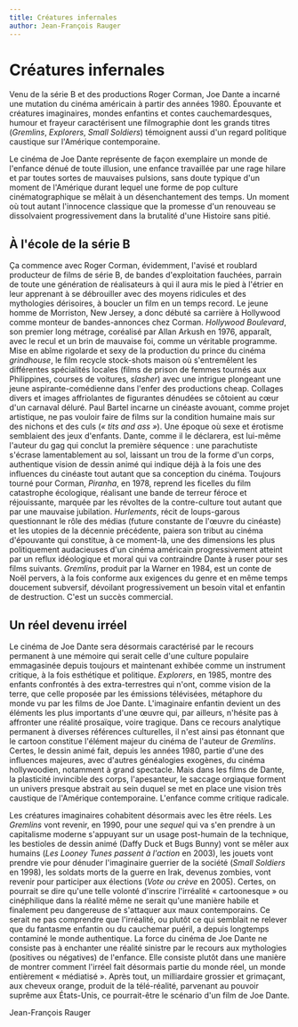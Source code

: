```yaml
---
title: Créatures infernales
author: Jean-François Rauger
---
```


# Créatures infernales

Venu de la série B et des productions Roger Corman, Joe Dante a incarné une mutation du cinéma américain à partir des années 1980. Épouvante et créatures imaginaires, mondes enfantins et contes cauchemardesques, humour et frayeur caractérisent une filmographie dont les grands titres (*Gremlins*, *Explorers*, *Small Soldiers*) témoignent aussi d'un regard politique caustique sur l'Amérique contemporaine.

Le cinéma de Joe Dante représente de façon exemplaire un monde de l'enfance dénué de toute illusion, une enfance travaillée par une rage hilare et par toutes sortes de mauvaises pulsions, sans doute typique d'un moment de l'Amérique durant lequel une forme de pop culture cinématographique se mêlait à un désenchantement des temps. Un moment où tout autant l'innocence classique que la promesse d'un renouveau se dissolvaient progressivement dans la brutalité d'une Histoire sans pitié.

## À l'école de la série B

Ça commence avec Roger Corman, évidemment, l'avisé et roublard producteur de films de série B, de bandes d'exploitation fauchées, parrain de toute une génération de réalisateurs à qui il aura mis le pied à l'étrier en leur apprenant à se débrouiller avec des moyens ridicules et des mythologies dérisoires, à boucler un film en un temps record. Le jeune homme de Morriston, New Jersey, a donc débuté sa carrière à Hollywood comme monteur de bandes-annonces chez Corman. *Hollywood Boulevard*, son premier long métrage, coréalisé par Allan Arkush en 1976, apparaît, avec le recul et un brin de mauvaise foi, comme un véritable programme. Mise en abîme rigolarde et sexy de la production du prince du cinéma *grindhouse*, le film recycle stock-shots maison où s'entremêlent les différentes spécialités locales (films de prison de femmes tournés aux Philippines, courses de voitures, *slasher*) avec une intrigue plongeant une jeune aspirante-comédienne dans l'enfer des productions cheap. Collages divers et images affriolantes de figurantes dénudées se côtoient au cœur d'un carnaval déluré. Paul Bartel incarne un cinéaste avouant, comme projet artistique, ne pas vouloir faire de films sur la condition humaine mais sur des nichons et des culs (*«&nbsp;tits and ass&nbsp;»*). Une époque où sexe et érotisme semblaient des jeux d'enfants. Dante, comme il le déclarera, est lui-même l'auteur du gag qui conclut la première séquence&nbsp;: une parachutiste s'écrase lamentablement au sol, laissant un trou de la forme d'un corps, authentique vision de dessin animé qui indique déjà à la fois une des influences du cinéaste tout autant que sa conception du cinéma. Toujours tourné pour Corman, *Piranha*, en 1978, reprend les ficelles du film catastrophe écologique, réalisant une bande de terreur féroce et réjouissante, marquée par les révoltes de la contre-culture tout autant que par une mauvaise jubilation. *Hurlements*, récit de loups-garous questionnant le rôle des médias (future constante de l'œuvre du cinéaste) et les utopies de la décennie précédente, paiera son tribut au cinéma d'épouvante qui constitue, à ce moment-là, une des dimensions les plus politiquement audacieuses d'un cinéma américain progressivement atteint par un reflux idéologique et moral qui va contraindre Dante à ruser pour ses films suivants. *Gremlins*, produit par la Warner en 1984, est un conte de Noël pervers, à la fois conforme aux exigences du genre et en même temps doucement subversif, dévoilant progressivement un besoin vital et enfantin de destruction. C'est un succès commercial.

## Un réel devenu irréel

Le cinéma de Joe Dante sera désormais caractérisé par le recours permanent à une mémoire qui serait celle d'une culture populaire emmagasinée depuis toujours et maintenant exhibée comme un instrument critique, à la fois esthétique et politique. *Explorers*, en 1985, montre des enfants confrontés à des extra-terrestres qui n'ont, comme vision de la terre, que celle proposée par les émissions télévisées, métaphore du monde vu par les films de Joe Dante. L'imaginaire enfantin devient un des éléments les plus importants d'une œuvre qui, par ailleurs, n'hésite pas à affronter une réalité prosaïque, voire tragique. Dans ce recours analytique permanent à diverses références culturelles, il n'est ainsi pas étonnant que le cartoon constitue l'élément majeur du cinéma de l'auteur de *Gremlins*. Certes, le dessin animé fait, depuis les années 1980, partie d'une des influences majeures, avec d'autres généalogies exogènes, du cinéma hollywoodien, notamment à grand spectacle. Mais dans les films de Dante, la plasticité invincible des corps, l'apesanteur, le saccage orgiaque forment un univers presque abstrait au sein duquel se met en place une vision très caustique de l'Amérique contemporaine. L'enfance comme critique radicale.

Les créatures imaginaires cohabitent désormais avec les être réels. Les *Gremlins* vont revenir, en 1990, pour une *sequel* qui va s'en prendre à un capitalisme moderne s'appuyant sur un usage post-humain de la technique, les bestioles de dessin animé (Daffy Duck et Bugs Bunny) vont se mêler aux humains (*Les Looney Tunes passent à l'action* en 2003), les jouets vont prendre vie pour dénuder l'imaginaire guerrier de la société (*Small Soldiers* en 1998), les soldats morts de la guerre en Irak, devenus zombies, vont revenir pour participer aux élections (*Vote ou crève* en 2005). Certes, on pourrait se dire qu'une telle volonté d'inscrire l'irréalité «&nbsp;cartoonesque&nbsp;» ou cinéphilique dans la réalité même ne serait qu'une manière habile et finalement peu dangereuse de s'attaquer aux maux contemporains. Ce serait ne pas comprendre que l'irréalité, ou plutôt ce qui semblait ne relever que du fantasme enfantin ou du cauchemar puéril, a depuis longtemps contaminé le monde authentique. La force du cinéma de Joe Dante ne consiste pas à enchanter une réalité sinistre par le recours aux mythologies (positives ou négatives) de l'enfance. Elle consiste plutôt dans une manière de montrer comment l'irréel fait désormais partie du monde réel, un monde entièrement «&nbsp;médiatisé&nbsp;». Après tout, un milliardaire grossier et grimaçant, aux cheveux orange, produit de la télé-réalité, parvenant au pouvoir suprême aux États-Unis, ce pourrait-être le scénario d'un film de Joe Dante.

Jean-François Rauger